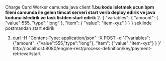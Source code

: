 Charge Card Worker camunda java client
**1.bu kodu isletmek ucun bpm fileni camunda ile gelen timcat serveri start verib  deploy edirik ve java kodunu isledirik ve task listden start edirik**
2. {
  	"variables": {
  		"amount": {
  			"value":555,
  			"type":"long"
  		},
  		"item": {
  			"value": "item-xyz"
  		}
  	}
  }
  seklinde postmandan start edirik
  
3. curl -H "Content-Type: application/json" -X POST -d '{"variables": {"amount": {"value":555,"type":"long"}, "item": {"value":"item-xyz"} } }' http://localhost:8080/engine-rest/process-definition/key/payment-retrieval/start
 


